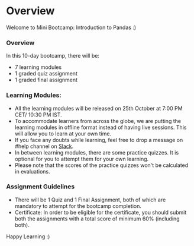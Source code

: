 # Overview

Welcome to Mini Bootcamp: Introduction to Pandas :)

### Overview

In this 10-day bootcamp, there will be:

* 7 learning modules
* 1 graded quiz assignment
* 1 graded final assignment

### Learning Modules:

* All the learning modules will be released on 25th October at 7:00 PM CET/ 10:30 PM IST.
* To accommodate learners from across the globe, we are putting the learning modules in offline format instead of having live sessions. This will allow you to learn at your own time.
* If you face any doubts while learning, feel free to drop a message on #help channel on [Slack](https://join.slack.com/t/dphibootcamp/shared\_invite/zt-ndk1sg93-31J2Fnzn\~pLkbqMTCJrfaw).
* In between learning modules, there are some practice quizzes. It is optional for you to attempt them for your own learning.
* Please note that the scores of the practice quizzes won't be calculated in evaluations.

### Assignment Guidelines

* There will be 1 Quiz and 1 Final Assignment, both of which are mandatory to attempt for the bootcamp completion.
* Certificate: In order to be eligible for the certificate, you should submit both the assignments with a total score of minimum 60% (including both).

Happy Learning :)
